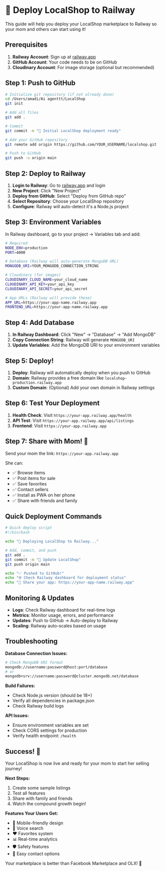 # 🚀 Deploy LocalShop to Railway

This guide will help you deploy your LocalShop marketplace to Railway so your mom and others can start using it!

## Prerequisites

1. **Railway Account**: Sign up at [railway.app](https://railway.app)
2. **GitHub Account**: Your code needs to be on GitHub
3. **Cloudinary Account**: For image storage (optional but recommended)

## Step 1: Push to GitHub

```bash
# Initialize git repository (if not already done)
cd /Users/amadi/Ai agenttt/LocalShop
git init

# Add all files
git add .

# Commit
git commit -m "🚀 Initial LocalShop deployment ready"

# Add your GitHub repository
git remote add origin https://github.com/YOUR_USERNAME/localshop.git

# Push to GitHub
git push -u origin main
```

## Step 2: Deploy to Railway

1. **Login to Railway**: Go to [railway.app](https://railway.app) and login
2. **New Project**: Click "New Project"
3. **Deploy from GitHub**: Select "Deploy from GitHub repo"
4. **Select Repository**: Choose your LocalShop repository
5. **Configure**: Railway will auto-detect it's a Node.js project

## Step 3: Environment Variables

In Railway dashboard, go to your project → Variables tab and add:

```bash
# Required
NODE_ENV=production
PORT=4000

# Database (Railway will auto-generate MongoDB URL)
MONGODB_URI=YOUR_MONGODB_CONNECTION_STRING

# Cloudinary (for images)
CLOUDINARY_CLOUD_NAME=your_cloud_name
CLOUDINARY_API_KEY=your_api_key
CLOUDINARY_API_SECRET=your_api_secret

# App URLs (Railway will provide these)
APP_URL=https://your-app-name.railway.app
FRONTEND_URL=https://your-app-name.railway.app
```

## Step 4: Add Database

1. **In Railway Dashboard**: Click "New" → "Database" → "Add MongoDB"
2. **Copy Connection String**: Railway will generate `MONGODB_URI`
3. **Update Variables**: Add the MongoDB URI to your environment variables

## Step 5: Deploy!

1. **Deploy**: Railway will automatically deploy when you push to GitHub
2. **Domain**: Railway provides a free domain like `localshop-production.railway.app`
3. **Custom Domain**: (Optional) Add your own domain in Railway settings

## Step 6: Test Your Deployment

1. **Health Check**: Visit `https://your-app.railway.app/health`
2. **API Test**: Visit `https://your-app.railway.app/api/listings`
3. **Frontend**: Visit `https://your-app.railway.app`

## Step 7: Share with Mom! 🎉

Send your mom the link: `https://your-app.railway.app`

She can:
- ✅ Browse items
- ✅ Post items for sale
- ✅ Save favorites
- ✅ Contact sellers
- ✅ Install as PWA on her phone
- ✅ Share with friends and family

## Quick Deployment Commands

```bash
# Quick deploy script
#!/bin/bash

echo "🚀 Deploying LocalShop to Railway..."

# Add, commit, and push
git add .
git commit -m "🔄 Update LocalShop"
git push origin main

echo "✅ Pushed to GitHub!"
echo "🌐 Check Railway dashboard for deployment status"
echo "📱 Share your app: https://your-app-name.railway.app"
```

## Monitoring & Updates

- **Logs**: Check Railway dashboard for real-time logs
- **Metrics**: Monitor usage, errors, and performance
- **Updates**: Push to GitHub → Auto-deploy to Railway
- **Scaling**: Railway auto-scales based on usage

## Troubleshooting

**Database Connection Issues:**
```bash
# Check MongoDB URI format
mongodb://username:password@host:port/database
# or
mongodb+srv://username:password@cluster.mongodb.net/database
```

**Build Failures:**
- Check Node.js version (should be 18+)
- Verify all dependencies in package.json
- Check Railway build logs

**API Issues:**
- Ensure environment variables are set
- Check CORS settings for production
- Verify health endpoint: `/health`

## Success! 🎉

Your LocalShop is now live and ready for your mom to start her selling journey!

**Next Steps:**
1. Create some sample listings
2. Test all features
3. Share with family and friends
4. Watch the compound growth begin!

**Features Your Users Get:**
- 📱 Mobile-friendly design
- 🎤 Voice search
- ❤️ Favorites system
- 📊 Real-time analytics
- 🛡️ Safety features
- 💬 Easy contact options

Your marketplace is better than Facebook Marketplace and OLX! 🚀
